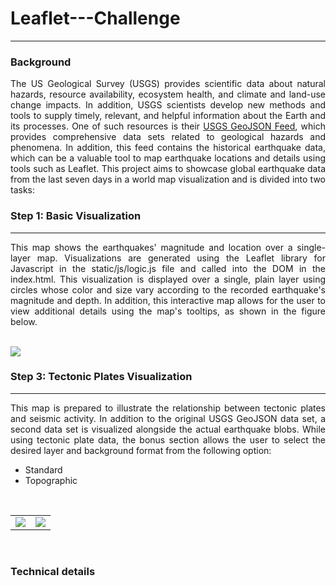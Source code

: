 <h1>Leaflet---Challenge</h1>
<hr>
<h3>Background</h3>
<p align = 'justify'>The US Geological Survey (USGS) provides scientific data about natural hazards, resource availability, ecosystem health, and climate and land-use change impacts. In addition, USGS scientists develop new methods and tools to supply timely, relevant, and helpful information about the Earth and its processes. One of such resources is their <a href ='https://earthquake.usgs.gov/earthquakes/feed/v1.0/geojson.php' target='_blank'>USGS GeoJSON Feed</a>, which provides comprehensive data sets related to geological hazards and phenomena. In addition, this feed contains the historical earthquake data, which can be a valuable tool to map earthquake locations and details using tools such as Leaflet. This project aims to showcase global earthquake data from the last seven days in a world map visualization and is divided into two tasks:</p>

<h3>Step 1: Basic Visualization</h3>
<hr>
<p align = 'justify'>This map shows the earthquakes' magnitude and location over a single-layer map.  Visualizations are generated using the Leaflet library for Javascript in the static/js/logic.js file and called into the DOM in the index.html. This visualization is displayed over a single, plain layer using circles whose color and size vary according to the recorded earthquake's magnitude and depth. In addition, this interactive map allows for the user to view additional details using the map's tooltips, as shown in the figure below.</p>
<br>
<img src='https://github.com/Karla-Flores/Leaflet---Challenge/blob/main/Screenshots/Step_1_Basic_Visualization.png'>
<br>
<h3>Step 3: Tectonic Plates Visualization</h3>
<hr>
<p align = 'justify'>This map is prepared to illustrate the relationship between tectonic plates and seismic activity. In addition to the original USGS GeoJSON data set, a second data set is visualized alongside the actual earthquake blobs. While using tectonic plate data, the bonus section allows the user to select the desired layer and background format from the following option:</p>
<ul>
  <li>Standard</li>
  <li>Topographic</li>
</ul>
<br>
<table>
  <tr>
    <td><img src='https://github.com/Karla-Flores/Leaflet---Challenge/blob/main/Screenshots/Step_2_Tectonic_Plates%20Visualization.png'></td>
    <td><img src='https://github.com/Karla-Flores/Leaflet---Challenge/blob/main/Screenshots/Step_2_Tectonic_Plates%20Visualization_2.png'></td>
  </tr>
</table>

<br>
<h3>Technical details</h3>
<p align = 'justify'></p>
